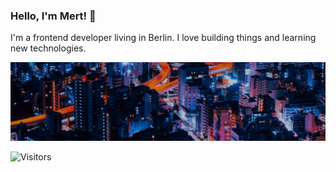 ### Hello, I'm Mert! :blowfish:	

I'm a frontend developer living in Berlin. I love building things and learning new technologies.

<img src="https://github.com/frankie303/frankie303/blob/master/hello.gif" alt="hello hello" title="welcome" width="900"/>


![Visitors](https://visitor-badge.laobi.icu/badge?page_id=frankie303.frankie303)

<!--
**frankie303/frankie303** is a ✨ _special_ ✨ repository because its `README.md` (this file) appears on your GitHub profile.

Here are some ideas to get you started:

- 🔭 I’m currently working on ...
- 🌱 I’m currently learning ...
- 👯 I’m looking to collaborate on ...
- 🤔 I’m looking for help with ...
- 💬 Ask me about ...
- 📫 How to reach me: ...
- 😄 Pronouns: ...
- ⚡ Fun fact: ...
-->
